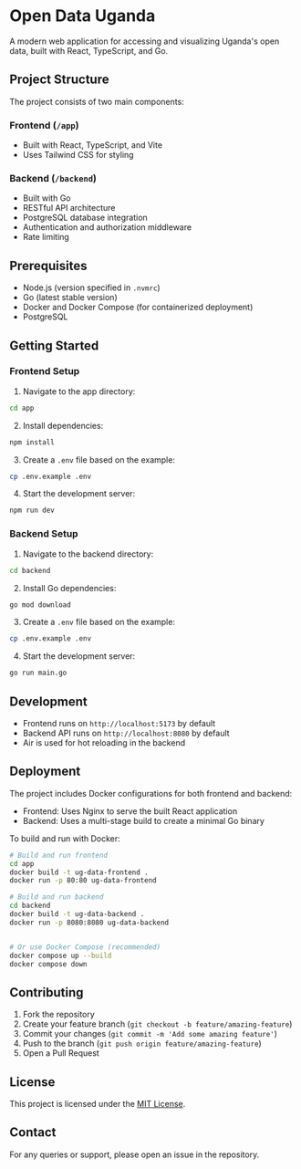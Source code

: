 # Open Data Uganda

A modern web application for accessing and visualizing Uganda's open data, built with React, TypeScript, and Go.

## Project Structure

The project consists of two main components:

### Frontend (`/app`)

- Built with React, TypeScript, and Vite
- Uses Tailwind CSS for styling

### Backend (`/backend`)

- Built with Go
- RESTful API architecture
- PostgreSQL database integration
- Authentication and authorization middleware
- Rate limiting 

## Prerequisites

- Node.js (version specified in `.nvmrc`)
- Go (latest stable version)
- Docker and Docker Compose (for containerized deployment)
- PostgreSQL

## Getting Started

### Frontend Setup

1. Navigate to the app directory:

```bash
cd app
```

2. Install dependencies:

```bash
npm install
```

3. Create a `.env` file based on the example:

```bash
cp .env.example .env
```

4. Start the development server:

```bash
npm run dev
```

### Backend Setup

1. Navigate to the backend directory:

```bash
cd backend
```

2. Install Go dependencies:

```bash
go mod download
```

3. Create a `.env` file based on the example:

```bash
cp .env.example .env
```

4. Start the development server:

```bash
go run main.go
```

## Development

- Frontend runs on `http://localhost:5173` by default
- Backend API runs on `http://localhost:8080` by default
- Air is used for hot reloading in the backend

## Deployment

The project includes Docker configurations for both frontend and backend:

- Frontend: Uses Nginx to serve the built React application
- Backend: Uses a multi-stage build to create a minimal Go binary

To build and run with Docker:

```bash
# Build and run frontend
cd app
docker build -t ug-data-frontend .
docker run -p 80:80 ug-data-frontend

# Build and run backend
cd backend
docker build -t ug-data-backend .
docker run -p 8080:8080 ug-data-backend


# Or use Docker Compose (recommended)
docker compose up --build   
docker compose down        
```

## Contributing

1. Fork the repository
2. Create your feature branch (`git checkout -b feature/amazing-feature`)
3. Commit your changes (`git commit -m 'Add some amazing feature'`)
4. Push to the branch (`git push origin feature/amazing-feature`)
5. Open a Pull Request

## License

This project is licensed under the [MIT License](https://opensource.org/licenses/MIT).

## Contact

For any queries or support, please open an issue in the repository.